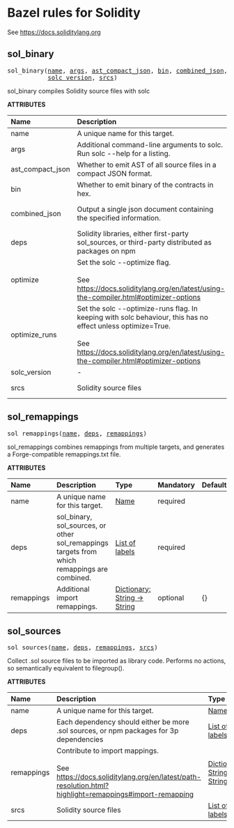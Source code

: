 <!-- Generated with Stardoc: http://skydoc.bazel.build -->

# Bazel rules for Solidity

See <https://docs.soliditylang.org>


<a id="sol_binary"></a>

## sol_binary

<pre>
sol_binary(<a href="#sol_binary-name">name</a>, <a href="#sol_binary-args">args</a>, <a href="#sol_binary-ast_compact_json">ast_compact_json</a>, <a href="#sol_binary-bin">bin</a>, <a href="#sol_binary-combined_json">combined_json</a>, <a href="#sol_binary-deps">deps</a>, <a href="#sol_binary-optimize">optimize</a>, <a href="#sol_binary-optimize_runs">optimize_runs</a>,
           <a href="#sol_binary-solc_version">solc_version</a>, <a href="#sol_binary-srcs">srcs</a>)
</pre>

sol_binary compiles Solidity source files with solc

**ATTRIBUTES**


| Name  | Description | Type | Mandatory | Default |
| :------------- | :------------- | :------------- | :------------- | :------------- |
| <a id="sol_binary-name"></a>name |  A unique name for this target.   | <a href="https://bazel.build/concepts/labels#target-names">Name</a> | required |  |
| <a id="sol_binary-args"></a>args |  Additional command-line arguments to solc. Run solc --help for a listing.   | List of strings | optional | [] |
| <a id="sol_binary-ast_compact_json"></a>ast_compact_json |  Whether to emit AST of all source files in a compact JSON format.   | Boolean | optional | False |
| <a id="sol_binary-bin"></a>bin |  Whether to emit binary of the contracts in hex.   | Boolean | optional | False |
| <a id="sol_binary-combined_json"></a>combined_json |  Output a single json document containing the specified information.   | List of strings | optional | ["abi", "bin", "hashes"] |
| <a id="sol_binary-deps"></a>deps |  Solidity libraries, either first-party sol_sources, or third-party distributed as packages on npm   | <a href="https://bazel.build/concepts/labels">List of labels</a> | optional | [] |
| <a id="sol_binary-optimize"></a>optimize |  Set the solc --optimize flag.<br><br>        See https://docs.soliditylang.org/en/latest/using-the-compiler.html#optimizer-options   | Boolean | optional | False |
| <a id="sol_binary-optimize_runs"></a>optimize_runs |  Set the solc --optimize-runs flag. In keeping with solc behaviour, this has no effect unless optimize=True.<br><br>        See https://docs.soliditylang.org/en/latest/using-the-compiler.html#optimizer-options   | Integer | optional | 200 |
| <a id="sol_binary-solc_version"></a>solc_version |  -   | String | optional | "" |
| <a id="sol_binary-srcs"></a>srcs |  Solidity source files   | <a href="https://bazel.build/concepts/labels">List of labels</a> | required |  |


<a id="sol_remappings"></a>

## sol_remappings

<pre>
sol_remappings(<a href="#sol_remappings-name">name</a>, <a href="#sol_remappings-deps">deps</a>, <a href="#sol_remappings-remappings">remappings</a>)
</pre>

sol_remappings combines remappings from multiple targets, and generates a Forge-compatible remappings.txt file.

**ATTRIBUTES**


| Name  | Description | Type | Mandatory | Default |
| :------------- | :------------- | :------------- | :------------- | :------------- |
| <a id="sol_remappings-name"></a>name |  A unique name for this target.   | <a href="https://bazel.build/concepts/labels#target-names">Name</a> | required |  |
| <a id="sol_remappings-deps"></a>deps |  sol_binary, sol_sources, or other sol_remappings targets from which remappings are combined.   | <a href="https://bazel.build/concepts/labels">List of labels</a> | required |  |
| <a id="sol_remappings-remappings"></a>remappings |  Additional import remappings.   | <a href="https://bazel.build/rules/lib/dict">Dictionary: String -> String</a> | optional | {} |


<a id="sol_sources"></a>

## sol_sources

<pre>
sol_sources(<a href="#sol_sources-name">name</a>, <a href="#sol_sources-deps">deps</a>, <a href="#sol_sources-remappings">remappings</a>, <a href="#sol_sources-srcs">srcs</a>)
</pre>

Collect .sol source files to be imported as library code.
    Performs no actions, so semantically equivalent to filegroup().
    

**ATTRIBUTES**


| Name  | Description | Type | Mandatory | Default |
| :------------- | :------------- | :------------- | :------------- | :------------- |
| <a id="sol_sources-name"></a>name |  A unique name for this target.   | <a href="https://bazel.build/concepts/labels#target-names">Name</a> | required |  |
| <a id="sol_sources-deps"></a>deps |  Each dependency should either be more .sol sources, or npm packages for 3p dependencies   | <a href="https://bazel.build/concepts/labels">List of labels</a> | optional | [] |
| <a id="sol_sources-remappings"></a>remappings |  Contribute to import mappings.<br><br>        See https://docs.soliditylang.org/en/latest/path-resolution.html?highlight=remappings#import-remapping   | <a href="https://bazel.build/rules/lib/dict">Dictionary: String -> String</a> | optional | {} |
| <a id="sol_sources-srcs"></a>srcs |  Solidity source files   | <a href="https://bazel.build/concepts/labels">List of labels</a> | optional | [] |


